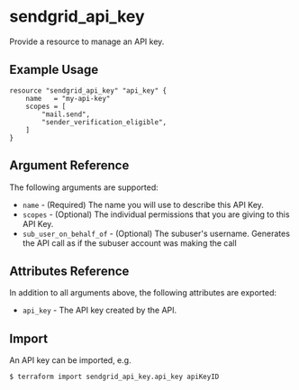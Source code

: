# sendgrid_api_key

Provide a resource to manage an API key.

## Example Usage

```hcl
resource "sendgrid_api_key" "api_key" {
	name   = "my-api-key"
	scopes = [
		"mail.send",
		"sender_verification_eligible",
	]
}
```

## Argument Reference

The following arguments are supported:

* `name` - (Required) The name you will use to describe this API Key.
* `scopes` - (Optional) The individual permissions that you are giving to this API Key.
* `sub_user_on_behalf_of` - (Optional) The subuser's username. Generates the API call as if the subuser account was making the call

## Attributes Reference

In addition to all arguments above, the following attributes are exported:

* `api_key` - The API key created by the API.


## Import

An API key can be imported, e.g.
```hcl
$ terraform import sendgrid_api_key.api_key apiKeyID
```
